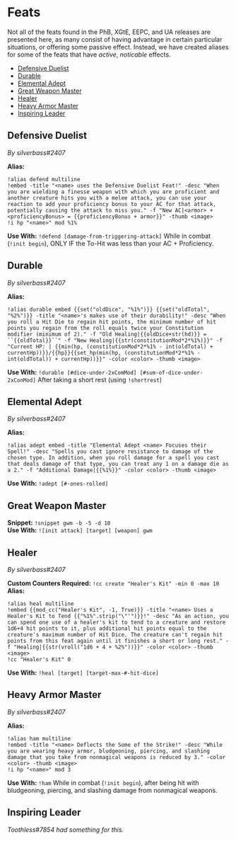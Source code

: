 # Feats

Not all of the feats found in the PhB, XGtE, EEPC, and UA releases are presented here, as many consist of having advantage in certain particular situations, or offering some passive effect. Instead, we have created aliases for some of the feats that have *active*, *noticable* effects.
* [Defensive Duelist](#defensive-duelist)
* [Durable](#durable)
* [Elemental Adept](#elemental-adept)
* [Great Weapon Master](#great-weapon-master)
* [Healer](#healer)
* [Heavy Armor Master](#heavy-armor-master)
* [Inspiring Leader](#inspiring-leader)

## Defensive Duelist
*By silverbass#2407*

**Alias:**  
```
!alias defend multiline
!embed -title "<name> uses the Defensive Duelist Feat!" -desc "When you are wielding a finesse weapon with which you are proficient and another creature hits you with a melee attack, you can use your reaction to add your proficiency bonus to your AC for that attack, potentially causing the attack to miss you." -f "New AC|<armor> + <proficiencyBonus> = {{proficiencyBonus + armor}}" -thumb <image>
!i hp "<name>" mod %1%
```
**Use With:** ``!defend [damage-from-triggering-attack]`` While in combat (``!init begin``), ONLY IF the To-Hit was less than your AC + Proficiency.

## Durable
*By silverbass#2407*

**Alias:**  
```
!alias durable embed {{set("oldDice", "%1%")}} {{set("oldTotal", "%2%")}} -title "<name>'s makes use of their durability!" -desc "When you roll a Hit Die to regain hit points, the minimum number of hit points you regain from the roll equals twice your Constitution modifier (minimum of 2)." -f "Old Healing|{{oldDice+str(hd)}} = ``{{oldTotal}}``" -f "New Healing|{{str(constitutionMod*2*%1%)}}" -f "Current HP: | {{min(hp, (constitutionMod*2*%1% - int(oldTotal) + currentHp))}}/{{hp}}{{set_hp(min(hp, (constitutionMod*2*%1% - int(oldTotal)) + currentHp))}}" -color <color> -thumb <image>
```
**Use With:** ``!durable [#dice-under-2xComMod] [#sum-of-dice-under-2xConMod]`` After taking a short rest (using ``!shortrest``)

## Elemental Adept
*By silverbass#2407*

**Alias:**  
```
!alias adept embed -title "Elemental Adept <name> Focuses their Spell!" -desc "Spells you cast ignore resistance to damage of the chosen type. In addition, when you roll damage for a spell you cast that deals damage of that type, you can treat any 1 on a damage die as a 2." -f "Additional Damage|{{%1%}}" -color <color> -thumb <image>
```
**Use With:** ``!adept [#-ones-rolled]``

## Great Weapon Master
**Snippet:** ``!snippet gwm -b -5 -d 10``  
**Use With:** ``![init attack] [target] [weapon] gwm``

## Healer
*By silverbass#2407*

**Custom Counters Required:** ``!cc create "Healer's Kit" -min 0 -max 10``  
**Alias:**  
```
!alias heal multiline
!embed {{mod_cc("Healer's Kit", -1, True)}} -title "<name> Uses a Healer's Kit to Tend {{"%1%".strip("\"'")}}!" -desc "As an action, you can spend one use of a healer's kit to tend to a creature and restore 1d6+4 hit points to it, plus additional hit points equal to the creature's maximum number of Hit Dice. The creature can't regain hit points from this feat again until it finishes a short or long rest." -f "Healing|{{str(vroll("1d6 + 4 + %2%"))}}" -color <color> -thumb <image>
!cc "Healer's Kit" 0
```
**Use With:** ``!heal [target] [target-max-#-hit-dice]``

## Heavy Armor Master
*By silverbass#2407*

**Alias:**  
```
!alias ham multiline
!embed -title "<name> Deflects the Some of the Strike!" -desc "While you are wearing heavy armor, bludgeoning, piercing, and slashing damage that you take from nonmagical weapons is reduced by 3." -color <color> -thumb <image>
!i hp "<name>" mod 3
```
**Use With:** ``!ham`` While in combat (``!init begin``), after being hit with bludgeoning, piercing, and slashing damage from nonmagical weapons.

## Inspiring Leader
*Toothless#7854 had something for this.*

